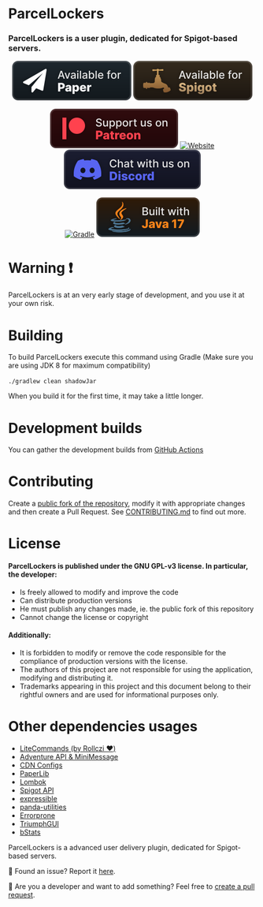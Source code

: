 # ParcelLockers

### ParcelLockers is a user plugin, dedicated for Spigot-based servers.

<div align="center">

[![Supports Paper](https://raw.githubusercontent.com/intergrav/devins-badges/v3/assets/cozy/supported/paper_vector.svg)](https://papermc.io)
[![Supports Spigot](https://raw.githubusercontent.com/intergrav/devins-badges/v3/assets/cozy/supported/spigot_vector.svg)](https://spigotmc.org)

[![Patreon](https://raw.githubusercontent.com/intergrav/devins-badges/v3/assets/cozy/donate/patreon-plural_vector.svg)](https://www.patreon.com/eternalcode)
[![Website](https://raw.githubusercontent.com/intergrav/devins-badges/v3/assets/cozy/documentation/website_vector.svg)](https://eternalcode.pl/)
[![Discord](https://raw.githubusercontent.com/intergrav/devins-badges/v3/assets/cozy/social/discord-plural_vector.svg)](https://discord.gg/FQ7jmGBd6c)

[![Gradle](https://raw.githubusercontent.com/intergrav/devins-badges/v3/assets/cozy/built-with/gradle_vector.svg)](https://gradle.org/)
[![Java](https://raw.githubusercontent.com/intergrav/devins-badges/v3/assets/cozy/built-with/java17_vector.svg)](https://www.java.com/)

</div>

# Warning ❗

ParcelLockers is at an very early stage of development, and you use it at your own risk.

# Building

To build ParcelLockers execute this command using Gradle (Make sure you are using JDK 8 for maximum compatibility)

`./gradlew clean shadowJar`

When you build it for the first time, it may take a little longer.

# Development builds

You can gather the development builds from [GitHub Actions](https://github.com/EternalCodeTeam/ParcelLockers/actions)

# Contributing

Create a [public fork of the repository](https://github.com/EternalCodeTeam/ParcelLockers/fork), modify it with
appropriate
changes and then create a Pull Request.
See [CONTRIBUTING.md](https://github.com/EternalCodeTeam/ParcelLockers/blob/master/.github/CONTRIBUTING.md) to find out
more.

# License

#### ParcelLockers is published under the GNU GPL-v3 license. In particular, the developer:

- Is freely allowed to modify and improve the code
- Can distribute production versions
- He must publish any changes made, ie. the public fork of this repository
- Cannot change the license or copyright

#### Additionally:

- It is forbidden to modify or remove the code responsible for the compliance of production versions with the license.
- The authors of this project are not responsible for using the application, modifying and distributing it.
- Trademarks appearing in this project and this document belong to their rightful owners and are used for informational
  purposes only.

# Other dependencies usages

- [LiteCommands (by Rollczi ❤️)](https://github.com/Rollczi/LiteCommands)
- [Adventure API & MiniMessage](https://docs.adventure.kyori.net/)
- [CDN Configs](https://github.com/dzikoysk/cdn)
- [PaperLib](https://github.com/PaperMC/PaperLib)
- [Lombok](https://projectlombok.org)
- [Spigot API](https://www.spigotmc.org/wiki/spigot-maven/#build-gradle)
- [expressible](https://github.com/dzikoysk/expressible)
- [panda-utilities](https://github.com/panda-lang/panda)
- [Errorprone](https://github.com/google/error-prone)
- [TriumphGUI](https://github.com/TriumphTeam/triumph-gui)
- [bStats](https://bstats.org/)

ParcelLockers is a advanced user delivery plugin, dedicated for Spigot-based servers.

🚫 Found an issue? Report it [here](https://github.com/EternalCodeTeam/ParcelLockers/issues).

🧩 Are you a developer and want to add something? Feel free
to [create a pull request](https://github.com/EternalCodeTeam/ParcelLockers/pulls).
